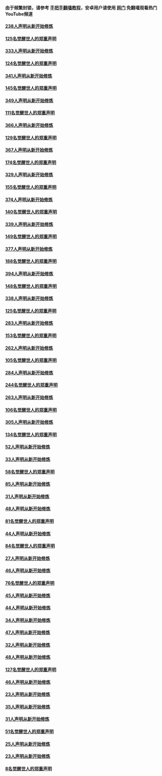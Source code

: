 #### 由于频繁封锁，请参考 [手把手翻墙教程](https://github.com/gfw-breaker/guides/wiki/)，安卓用户请使用 [网门](https://github.com/gfw-breaker/nogfw/blob/master/dl.md?t=07080401) 免翻墙观看热门YouTube频道 

#### [238人声明从新开始修炼](../pages/91/427767.md?t=07080401) 

#### [125名觉醒世人的郑重声明](../pages/91/427766.md?t=07080401) 

#### [333人声明从新开始修炼](../pages/91/427525.md?t=07080401) 

#### [124名觉醒世人的郑重声明](../pages/91/427524.md?t=07080401) 

#### [341人声明从新开始修炼](../pages/91/427255.md?t=07080401) 

#### [145名觉醒世人的郑重声明](../pages/91/427254.md?t=07080401) 

#### [349人声明从新开始修炼](../pages/91/426969.md?t=07080401) 

#### [111名觉醒世人的郑重声明](../pages/91/426968.md?t=07080401) 

#### [366人声明从新开始修炼](../pages/91/426737.md?t=07080401) 

#### [129名觉醒世人的郑重声明](../pages/91/426736.md?t=07080401) 

#### [367人声明从新开始修炼](../pages/91/426421.md?t=07080401) 

#### [174名觉醒世人的郑重声明](../pages/91/426420.md?t=07080401) 

#### [329人声明从新开始修炼](../pages/91/426139.md?t=07080401) 

#### [155名觉醒世人的郑重声明](../pages/91/426138.md?t=07080401) 

#### [374人声明从新开始修炼](../pages/91/425811.md?t=07080401) 

#### [140名觉醒世人的郑重声明](../pages/91/425810.md?t=07080401) 

#### [339人声明从新开始修炼](../pages/91/425690.md?t=07080401) 

#### [149名觉醒世人的郑重声明](../pages/91/425689.md?t=07080401) 

#### [377人声明从新开始修炼](../pages/91/424867.md?t=07080401) 

#### [188名觉醒世人的郑重声明](../pages/91/424866.md?t=07080401) 

#### [394人声明从新开始修炼](../pages/91/423914.md?t=07080401) 

#### [148名觉醒世人的郑重声明](../pages/91/423913.md?t=07080401) 

#### [338人声明从新开始修炼](../pages/91/423540.md?t=07080401) 

#### [125名觉醒世人的郑重声明](../pages/91/423539.md?t=07080401) 

#### [283人声明从新开始修炼](../pages/91/423296.md?t=07080401) 

#### [153名觉醒世人的郑重声明](../pages/91/423295.md?t=07080401) 

#### [262人声明从新开始修炼](../pages/91/423004.md?t=07080401) 

#### [105名觉醒世人的郑重声明](../pages/91/423003.md?t=07080401) 

#### [284人声明从新开始修炼](../pages/91/422707.md?t=07080401) 

#### [244名觉醒世人的郑重声明](../pages/91/422706.md?t=07080401) 

#### [263人声明从新开始修炼](../pages/91/422553.md?t=07080401) 

#### [106名觉醒世人的郑重声明](../pages/91/422552.md?t=07080401) 

#### [305人声明从新开始修炼](../pages/91/422153.md?t=07080401) 

#### [134名觉醒世人的郑重声明](../pages/91/422152.md?t=07080401) 

#### [52人声明从新开始修炼](../pages/91/421846.md?t=07080401) 

#### [33人声明从新开始修炼](../pages/91/421804.md?t=07080401) 

#### [58名觉醒世人的郑重声明](../pages/91/421845.md?t=07080401) 

#### [85人声明从新开始修炼](../pages/91/421769.md?t=07080401) 

#### [31人声明从新开始修炼](../pages/91/421763.md?t=07080401) 

#### [48人声明从新开始修炼](../pages/91/421605.md?t=07080401) 

#### [81名觉醒世人的郑重声明](../pages/91/421656.md?t=07080401) 

#### [44人声明从新开始修炼](../pages/91/421544.md?t=07080401) 

#### [84名觉醒世人的郑重声明](../pages/91/421543.md?t=07080401) 

#### [27人声明从新开始修炼](../pages/91/421465.md?t=07080401) 

#### [46人声明从新开始修炼](../pages/91/421454.md?t=07080401) 

#### [76名觉醒世人的郑重声明](../pages/91/421453.md?t=07080401) 

#### [45人声明从新开始修炼](../pages/91/421452.md?t=07080401) 

#### [44人声明从新开始修炼](../pages/91/421422.md?t=07080401) 

#### [34人声明从新开始修炼](../pages/91/421322.md?t=07080401) 

#### [47人声明从新开始修炼](../pages/91/421264.md?t=07080401) 

#### [32人声明从新开始修炼](../pages/91/421225.md?t=07080401) 

#### [48人声明从新开始修炼](../pages/91/421202.md?t=07080401) 

#### [127名觉醒世人的郑重声明](../pages/91/421224.md?t=07080401) 

#### [46人声明从新开始修炼](../pages/91/421203.md?t=07080401) 

#### [23人声明从新开始修炼](../pages/91/421138.md?t=07080401) 

#### [35人声明从新开始修炼](../pages/91/421122.md?t=07080401) 

#### [31人声明从新开始修炼](../pages/91/421081.md?t=07080401) 

#### [51名觉醒世人的郑重声明](../pages/91/421080.md?t=07080401) 

#### [25人声明从新开始修炼](../pages/91/421020.md?t=07080401) 

#### [23人声明从新开始修炼](../pages/91/420884.md?t=07080401) 

#### [8名觉醒世人的郑重声明](../pages/91/420883.md?t=07080401) 

